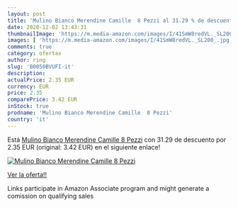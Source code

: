```yaml
---
layout: post
title: 'Mulino Bianco Merendine Camille  8 Pezzi al 31.29 % de descuento'
date: 2020-12-02 13:43:31
thumbnailImage: 'https://m.media-amazon.com/images/I/41SmW8redVL._SL200_.jpg'
images: [ 'https://m.media-amazon.com/images/I/41SmW8redVL._SL200_.jpg' ]
comments: true
category: ofertas
author: ring
slug: 'B0050BVUFI-it'
description:
actualPrice: 2.35 EUR
currency: EUR
price: 2.35
comparePrice: 3.42 EUR
inStock: true
prodname: 'Mulino Bianco Merendine Camille  8 Pezzi'
country: 'it'
---
```


Está [Mulino Bianco Merendine Camille  8 Pezzi](https://www.amazon.it/dp/B0050BVUFI/?tag=tolees00-21) con 31.29 de descuento por 2.35 EUR (original: 3.42 EUR) en el siguiente enlace!

[![Mulino Bianco Merendine Camille  8 Pezzi](https://m.media-amazon.com/images/I/41SmW8redVL._SL200_.jpg)](https://www.amazon.it/dp/B0050BVUFI/?tag=tolees00-21)

[Ver la oferta!!](https://www.amazon.it/dp/B0050BVUFI/?tag=tolees00-21)

Links participate in Amazon Associate program and might generate a comission on qualifying sales


